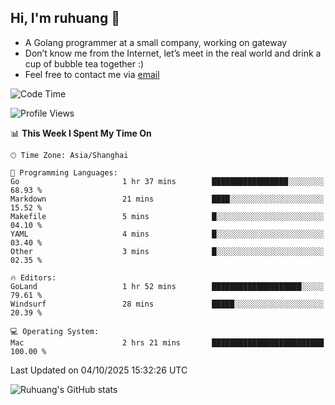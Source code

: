 ## Hi, I'm ruhuang 👋

- A Golang programmer at a small company, working on gateway
- Don’t know me from the Internet, let’s meet in the real world and drink a cup of bubble tea together :)
- Feel free to contact me via [email](mailto:ruhuang2001@gmail.com)
<!--START_SECTION:waka-->
![Code Time](http://img.shields.io/badge/Code%20Time-949%20hrs%2038%20mins-blue)

![Profile Views](http://img.shields.io/badge/Profile%20Views-1-blue)

📊 **This Week I Spent My Time On** 

```text
🕑︎ Time Zone: Asia/Shanghai

💬 Programming Languages: 
Go                       1 hr 37 mins        █████████████████░░░░░░░░   68.93 % 
Markdown                 21 mins             ████░░░░░░░░░░░░░░░░░░░░░   15.52 % 
Makefile                 5 mins              █░░░░░░░░░░░░░░░░░░░░░░░░   04.10 % 
YAML                     4 mins              █░░░░░░░░░░░░░░░░░░░░░░░░   03.40 % 
Other                    3 mins              █░░░░░░░░░░░░░░░░░░░░░░░░   02.35 % 

🔥 Editors: 
GoLand                   1 hr 52 mins        ████████████████████░░░░░   79.61 % 
Windsurf                 28 mins             █████░░░░░░░░░░░░░░░░░░░░   20.39 % 

💻 Operating System: 
Mac                      2 hrs 21 mins       █████████████████████████   100.00 % 
```


 Last Updated on 04/10/2025 15:32:26 UTC
<!--END_SECTION:waka-->

![Ruhuang's GitHub stats](https://github-readme-stats.vercel.app/api?username=ruhuang2001&count_private=true&hide_title=true&show_icons=true&theme=vue)

